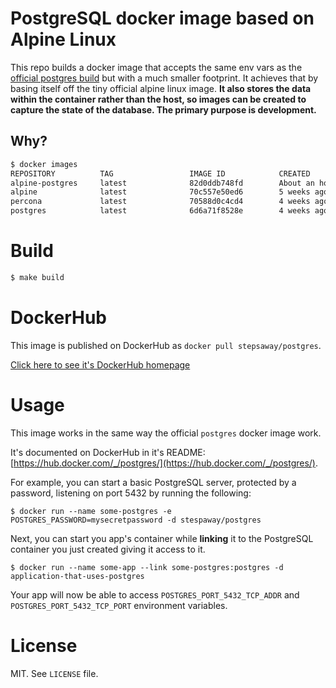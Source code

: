 # PostgreSQL docker image based on Alpine Linux

This repo builds a docker image that accepts the same env vars as the
[official postgres build](https://registry.hub.docker.com/_/postgres/) but
with a much smaller footprint. It achieves that by basing itself off the tiny
official alpine linux image. **It also stores the data within the container rather than the host, so images
can be created to capture the state of the database. The primary purpose is development.**

## Why?

```bash
$ docker images
REPOSITORY          TAG                 IMAGE ID            CREATED             VIRTUAL SIZE
alpine-postgres     latest              82d0ddb748fd        About an hour ago   27.35 MB
alpine              latest              70c557e50ed6        5 weeks ago         4.798 MB
percona             latest              70588d0c4cd4        4 weeks ago         308.6 MB
postgres            latest              6d6a71f8528e        4 weeks ago         265.1 MB
```

# Build

```bash
$ make build
```

# DockerHub

This image is published on DockerHub as `docker pull stepsaway/postgres`.

[Click here to see it's DockerHub homepage](https://hub.docker.com/r/stepsaway/postgres/)

# Usage

This image works in the same way the official `postgres` docker image work.

It's documented on DockerHub in it's README: [https://hub.docker.com/_/postgres/](https://hub.docker.com/_/postgres/).

For example, you can start a basic PostgreSQL server, protected by a password,
listening on port 5432 by running the following:

```
$ docker run --name some-postgres -e POSTGRES_PASSWORD=mysecretpassword -d stespaway/postgres
```

Next, you can start you app's container while **linking** it to the PostgreSQL
container you just created giving it access to it.

```
$ docker run --name some-app --link some-postgres:postgres -d application-that-uses-postgres
```

Your app will now be able to access `POSTGRES_PORT_5432_TCP_ADDR` and `POSTGRES_PORT_5432_TCP_PORT` environment variables.

# License

MIT. See `LICENSE` file.
